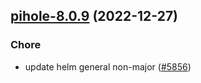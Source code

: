 

## [pihole-8.0.9](https://github.com/truecharts/charts/compare/pihole-8.0.8...pihole-8.0.9) (2022-12-27)

### Chore

- update helm general non-major ([#5856](https://github.com/truecharts/charts/issues/5856))
  
  